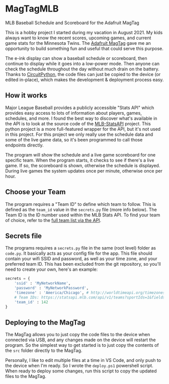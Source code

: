 # MagTagMLB

MLB Baseball Schedule and Scoreboard for the Adafruit MagTag

This is a hobby project I started during my vacation in August 2021. My kids always want to know the recent scores, upcoming games, and current game stats for the Minnesota Twins. The [Adafruit MagTag](https://www.adafruit.com/product/4800) gave me an opportunity to build something fun and useful that could serve this purpose.

The e-ink display can show a baseball schedule or scoreboard, then continue to display while it goes into a low-power mode. Then anyone can check the schedule throughout the day without much drain on the battery. Thanks to [CircuitPython](https://circuitpython.org/), the code files can just be copied to the device (or edited in-place), which makes the development & deployment process easy.

## How it works

Major League Baseball provides a publicly accessible "Stats API" which provides easy access to lots of information about players, games, schedules, and more. I found the best way to discover what's available in the API is to look at the source code of the [MLB-StatsAPI](https://github.com/toddrob99/MLB-StatsAPI) project. This python project is a more full-featured wrapper for the API, but it's not used in this project. For this project we only really use the schedule data and some of the live game data, so it's been programmed to call those endpoints directly.

The program will show the schedule and a live game scoreboard for one specific team. When the program starts, it checks to see if there's a live game. If so, the scoreboard is shown, otherwise the schedule is displayed. During live games the system updates once per minute, otherwise once per hour.

## Choose your Team

The program requires a "Team ID" to define which team to follow. This is defined as the `team_id` value in the `secrets.py` file (more info below). The Team ID is the ID number used within the MLB Stats API. To find your team of choice, refer to the [full team list via the API](https://statsapi.mlb.com/api/v1/teams?sportIds=1&fields=teams,id,name).

## Secrets file

The programs requires a `secrets.py` file in the same (root level) folder as `code.py`. It basically acts as your config file for the app. This file should contain your wifi SSID and password, as well as your time zone, and your preferred team ID. This has been excluded from the git repository, so you'll need to create your own, here's an example:

```python
secrets = {
    'ssid' : 'MyNetworkName',
    'password' : 'MyNetworkPassword',
    'timezone' : 'America/Chicago', # http://worldtimeapi.org/timezones
    # Team IDs: https://statsapi.mlb.com/api/v1/teams?sportIds=1&fields=teams,id,name
    'team_id' : 142
}
```

## Deploying to the MagTag

The MagTag allows you to just copy the code files to the device when connected via USB, and any changes made on the device will restart the program. So the simplest way to get started is to just copy the contents of the `src` folder directly to the MagTag.

Personally, I like to edit multiple files at a time in VS Code, and only push to the device when I'm ready. So I wrote the `deploy.ps1` powershell script. When ready to deploy some changes, run this script to copy the updated files to the MagTag.
